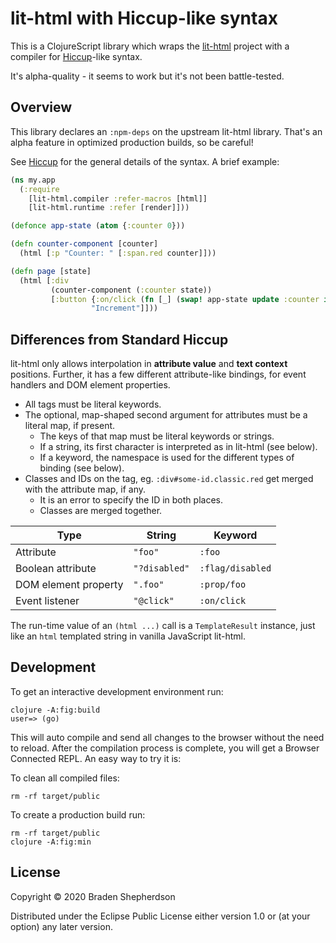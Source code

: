 # lit-html with Hiccup-like syntax

This is a ClojureScript library which wraps the
[lit-html](https://https://lit-html.polymer-project.org/) project with a
compiler for [Hiccup](https://github.com/weavejester/hiccup)-like syntax.

It's alpha-quality - it seems to work but it's not been battle-tested.

## Overview

This library declares an `:npm-deps` on the upstream lit-html library. That's an
alpha feature in optimized production builds, so be careful!

See [Hiccup](https://github.com/weavejester/hiccup) for the general details of
the syntax. A brief example:

```cljs
(ns my.app
  (:require
    [lit-html.compiler :refer-macros [html]]
    [lit-html.runtime :refer [render]]))

(defonce app-state (atom {:counter 0}))

(defn counter-component [counter]
  (html [:p "Counter: " [:span.red counter]]))

(defn page [state]
  (html [:div
         (counter-component (:counter state))
         [:button {:on/click (fn [_] (swap! app-state update :counter inc))}
                  "Increment"]]))
```

## Differences from Standard Hiccup

lit-html only allows interpolation in **attribute value** and **text context**
positions. Further, it has a few different attribute-like bindings, for event
handlers and DOM element properties.

- All tags must be literal keywords.
- The optional, map-shaped second argument for attributes must be a literal map,
  if present.
  - The keys of that map must be literal keywords or strings.
  - If a string, its first character is interpreted as in lit-html (see below).
  - If a keyword, the namespace is used for the different types of binding (see below).
- Classes and IDs on the tag, eg. `:div#some-id.classic.red` get merged with the
  attribute map, if any.
  - It is an error to specify the ID in both places.
  - Classes are merged together.

| Type                 | String        | Keyword          |
| --                   | --            | --               |
| Attribute            | `"foo"`       | `:foo`           |
| Boolean attribute    | `"?disabled"` | `:flag/disabled` |
| DOM element property | `".foo"`      | `:prop/foo`      |
| Event listener       | `"@click"`    | `:on/click`      |

The run-time value of an `(html ...)` call is a `TemplateResult` instance, just
like an `html` templated string in vanilla JavaScript lit-html.


## Development

To get an interactive development environment run:

    clojure -A:fig:build
    user=> (go)

This will auto compile and send all changes to the browser without the
need to reload. After the compilation process is complete, you will
get a Browser Connected REPL. An easy way to try it is:

To clean all compiled files:

    rm -rf target/public

To create a production build run:

	rm -rf target/public
	clojure -A:fig:min


## License

Copyright © 2020 Braden Shepherdson

Distributed under the Eclipse Public License either version 1.0 or (at your option) any later version.
